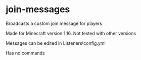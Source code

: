 # join-messages
Broadcasts a custom join message for players

Made for Minecraft version 1.16. Not tested with other versions

Messages can be edited in Listeners\config.yml

Has no commands
